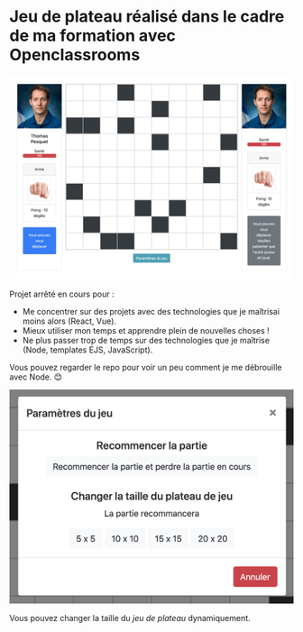 # Jeu de plateau réalisé dans le cadre de ma formation avec Openclassrooms

![Board game](./readme/board.png)

Projet arrêté en cours pour :

- Me concentrer sur des projets avec des technologies que je maîtrisai moins alors (React, Vue).
- Mieux utiliser mon temps et apprendre plein de nouvelles choses !
- Ne plus passer trop de temps sur des technologies que je maîtrise (Node, templates EJS, JavaScript).

Vous pouvez regarder le repo pour voir un peu comment je me débrouille avec Node. 😊

![Settings](./readme/settings.png)

Vous pouvez changer la taille du _jeu de plateau_ dynamiquement.
